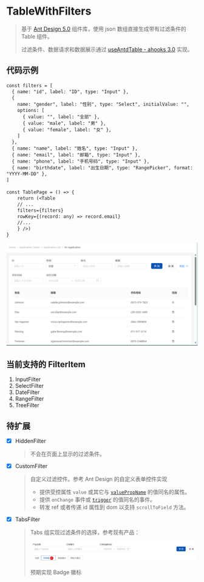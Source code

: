 # TableWithFilters

> 基于 [Ant Design 5.0](https://ant.design/index-cn) 组件库，使用 json 数组直接生成带有过滤条件的 Table 组件。
>
> 过滤条件、数据请求和数据展示通过 [useAntdTable - ahooks 3.0](https://ahooks.js.org/zh-CN/hooks/use-antd-table) 实现。

## 代码示例

```tsx
const filters = [
  { name: "id", label: "ID", type: "Input" },
  {
    name: "gender", label: "性别", type: "Select", initialValue: "",
    options: [
      { value: "", label: "全部" },
      { value: "male", label: "男" },
      { value: "female", label: "女" },
    ]
  },
  { name: "name", label: "姓名", type: "Input" },
  { name: "email", label: "邮箱", type: "Input" },
  { name: "phone", label: "手机号码", type: "Input" },
  { name: "birthdate", label: "出生日期", type: "RangePicker", format: "YYYY-MM-DD" },
]

const TablePage = () => {
    return (<Table
    // ...
    filters={filters}
    rowKey={(record: any) => record.email}
    //...
    } />)
}
```

<img src="../../../assets/images/demo/image-20240710163624526.png" alt="image" style="zoom: 50%;" />

## 当前支持的 FilterItem

1. InputFilter
2. SelectFilter
3. DateFilter
4. RangeFilter
5. TreeFilter

## 待扩展

- [x] HiddenFilter

  > 不会在页面上显示的过滤条件。

- [x] CustomFilter

  > 自定义过滤控件。参考 Ant Design 的自定义表单控件实现
  >
  > - 提供受控属性 `value` 或其它与 [`valuePropName`](https://ant.design/components/form-cn#formitem) 的值同名的属性。
  > - 提供 `onChange` 事件或 [`trigger`](https://ant.design/components/form-cn#formitem) 的值同名的事件。
  > - 转发 ref 或者传递 id 属性到 dom 以支持 `scrollToField` 方法。

- [x] TabsFilter

  > Tabs 组实现过滤条件的选择，参考现有产品：
  >
  > ![image-20240710171001684](../../../assets/images/demo/image-20240710171001684.png)
  >
  > 预期实现 Badge 徽标
